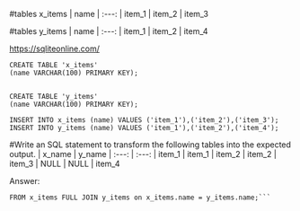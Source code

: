 #tables x_items
| name
| :---:
| item_1
| item_2
| item_3

#tables y_items
| name
| :---:
| item_1
| item_2
| item_4

https://sqliteonline.com/
```
CREATE TABLE 'x_items'
(name VARCHAR(100) PRIMARY KEY);


CREATE TABLE 'y_items'
(name VARCHAR(100) PRIMARY KEY);

INSERT INTO x_items (name) VALUES ('item_1'),('item_2'),('item_3');
INSERT INTO y_items (name) VALUES ('item_1'),('item_2'),('item_4');
```

#Write an SQL statement to transform the following tables into the expected output.
| x_name | y_name
| :---:  | :---:
| item_1 | item_1
| item_2 | item_2
| item_3 | NULL
| NULL   | item_4

Answer:
```SELECT x_items.name as x_name, y_items.name as y_name
FROM x_items FULL JOIN y_items on x_items.name = y_items.name;```
